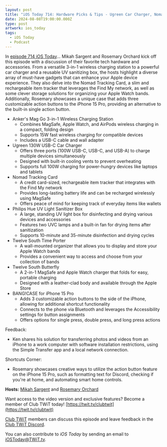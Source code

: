 ```yaml
---
layout: post
title: "iOS Today 714: Hardware Picks & Tips - Ugreen Car Charger, Nomad Tracking Card, BANG!CASE"
date: 2024-08-08T19:00:00.000Z
type: post
artwork: ios_today
tags:
  - iOS Today
  - Podcast
---
```

In [episode 714 iOS Today](https://twit.tv/shows/ios-today/episodes/714)...
Mikah Sargent and Rosemary Orchard kick off this episode with a discussion of their favorite tech hardware and accessories. From a versatile 3-in-1 wireless charging station to a powerful car charger and a reusable UV sanitizing box, the hosts highlight a diverse array of must-have gadgets that can enhance your Apple device experience. They also delve into the Nomad Tracking Card, a slim and rechargeable item tracker that leverages the Find My network, as well as some clever storage solutions for organizing your Apple Watch bands. Additionally, Rosemary showcases a unique case that adds three customizable action buttons to the iPhone 15 Pro, providing an alternative to the built-in single action button.

*   Anker's Mag Go 3-in-1 Wireless Charging Station
    *   Combines MagSafe, Apple Watch, and AirPods wireless charging in a compact, folding design
    *   Supports 15W fast wireless charging for compatible devices
    *   Includes a USB-C cable and wall adapter
*   Ugreen 130W USB-C Car Charger
    *   Offers three ports (100W USB-C, USB-C, and USB-A) to charge multiple devices simultaneously
    *   Designed with built-in cooling vents to prevent overheating
    *   Supports full 100W charging for power-hungry devices like laptops and tablets
*   Nomad Tracking Card
    *   A credit card-sized, rechargeable item tracker that integrates with the Find My network
    *   Provides long-lasting battery life and can be recharged wirelessly using MagSafe
    *   Offers peace of mind for keeping track of everyday items like wallets
*   Philips Hue UV Light Sanitizer Box
    *   A large, standing UV light box for disinfecting and drying various devices and accessories
    *   Features two UVC lamps and a built-in fan for drying items after sanitization
    *   Supports 10-minute and 35-minute disinfection and drying cycles
*   Twelve South Time Porter
    *   A wall-mounted organizer that allows you to display and store your Apple Watch bands
    *   Provides a convenient way to access and choose from your collection of bands
*   Twelve South Butterfly
    *   A 2-in-1 MagSafe and Apple Watch charger that folds for easy, portable charging
    *   Designed with a leather-clad body and available through the Apple Store
*   BANG!CASE for iPhone 15 Pro
    *   Adds 3 customizable action buttons to the side of the iPhone, allowing for additional shortcut functionality
    *   Connects to the phone via Bluetooth and leverages the Accessibility settings for button assignments
    *   Offers options for single press, double press, and long press actions

Feedback:

*   Ken shares his solution for transferring photos and videos from an iPhone to a work computer with software installation restrictions, using the Simple Transfer app and a local network connection.

Shortcuts Corner:

*   Rosemary showcases creative ways to utilize the action button feature on the iPhone 15 Pro, such as formatting text for Discord, checking if you're at home, and automating smart home controls.

**Hosts:** [Mikah Sargent](https://twit.tv/people/mikah-sargent) and [Rosemary Orchard](https://twit.tv/people/rosemary-orchard)

Want access to the video version and exclusive features? Become a member of Club TWiT today! [https://twit.tv/clubtwit](https://twit.tv/clubtwit)

[Club TWiT](https://twit.tv/clubtwit) members can discuss this episode and leave feedback in the [Club TWiT Discord](https://twit.memberful.com/account/discord/authorize).

You can also contribute to _iOS Today_ by sending an email to [iOSToday@TWiT.tv](mailto:iOSToday@TWiT.tv).
